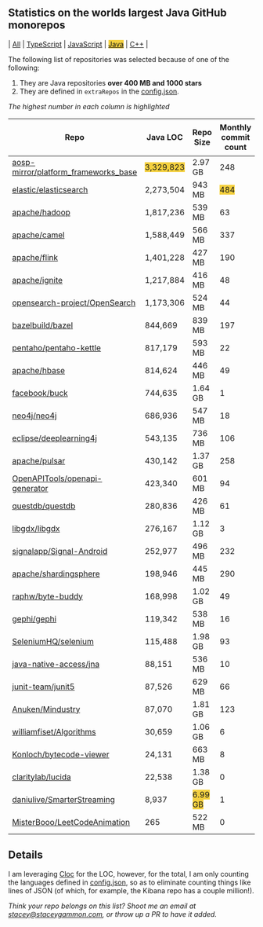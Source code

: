 
## Statistics on the worlds largest Java GitHub monorepos

| [All](./index.html) | [TypeScript](./TypeScript.md) | [JavaScript](./JavaScript.md) | <span style="background-color: #F4D03F">[Java](./Java.md)</span> | [C++](./C++.md) | 

The following list of repositories was selected because of one of the following:
1. They are Java repositories **over 400 MB and 1000 stars**
2. They are defined in `extraRepos` in the [config.json](https://github.com/stacey-gammon/repo-stats/blob/main/config.json).

_The highest number in each column is highlighted_

| Repo | Java LOC | Repo Size | Monthly commit count | Monthly committer count | ★ Stars count | 👁 Watchers count |
| -----|----------------------|-----------|------------------|----------------|----------|----------------|
| [aosp-mirror/platform_frameworks_base](https://github.com/aosp-mirror/platform_frameworks_base) |  <span style="background-color: #F4D03F">3,329,823</span> | 2.97 GB | 248 | <span style="background-color: #F4D03F">115</span> 🤓 | ★ 9791 | 👁 9791 |
| [elastic/elasticsearch](https://github.com/elastic/elasticsearch) |  2,273,504 | 943 MB | <span style="background-color: #F4D03F">484</span> | 83 🤓 | ★ 57244 | 👁 57244 |
| [apache/hadoop](https://github.com/apache/hadoop) |  1,817,236 | 539 MB | 63 | 29 🤓 | ★ 12089 | 👁 12089 |
| [apache/camel](https://github.com/apache/camel) |  1,588,449 | 566 MB | 337 | 41 🤓 | ★ 3988 | 👁 3988 |
| [apache/flink](https://github.com/apache/flink) |  1,401,228 | 427 MB | 190 | 65 🤓 | ★ 17564 | 👁 17564 |
| [apache/ignite](https://github.com/apache/ignite) |  1,217,884 | 416 MB | 48 | 26 🤓 | ★ 4007 | 👁 4007 |
| [opensearch-project/OpenSearch](https://github.com/opensearch-project/OpenSearch) |  1,173,306 | 524 MB | 44 | 19 🤓 | ★ 4101 | 👁 4101 |
| [bazelbuild/bazel](https://github.com/bazelbuild/bazel) |  844,669 | 839 MB | 197 | 57 🤓 | ★ 17633 | 👁 17633 |
| [pentaho/pentaho-kettle](https://github.com/pentaho/pentaho-kettle) |  817,179 | 593 MB | 22 | 10 🤓 | ★ 5348 | 👁 5348 |
| [apache/hbase](https://github.com/apache/hbase) |  814,624 | 446 MB | 49 | 21 🤓 | ★ 4263 | 👁 4263 |
| [facebook/buck](https://github.com/facebook/buck) |  744,635 | 1.64 GB | 1 | 1 🤓 | ★ 8134 | 👁 8134 |
| [neo4j/neo4j](https://github.com/neo4j/neo4j) |  686,936 | 547 MB | 18 | 11 🤓 | ★ 9493 | 👁 9493 |
| [eclipse/deeplearning4j](https://github.com/eclipse/deeplearning4j) |  543,135 | 736 MB | 106 | 3 🤓 | ★ 12249 | 👁 12249 |
| [apache/pulsar](https://github.com/apache/pulsar) |  430,142 | 1.37 GB | 258 | 60 🤓 | ★ 9919 | 👁 9919 |
| [OpenAPITools/openapi-generator](https://github.com/OpenAPITools/openapi-generator) |  423,340 | 601 MB | 94 | 46 🤓 | ★ 10348 | 👁 10348 |
| [questdb/questdb](https://github.com/questdb/questdb) |  280,836 | 426 MB | 61 | 13 🤓 | ★ 7082 | 👁 7082 |
| [libgdx/libgdx](https://github.com/libgdx/libgdx) |  276,167 | 1.12 GB | 3 | 4 🤓 | ★ 19267 | 👁 19267 |
| [signalapp/Signal-Android](https://github.com/signalapp/Signal-Android) |  252,977 | 496 MB | 232 | 8 🤓 | ★ 21483 | 👁 21483 |
| [apache/shardingsphere](https://github.com/apache/shardingsphere) |  198,946 | 445 MB | 290 | 34 🤓 | ★ 14860 | 👁 14860 |
| [raphw/byte-buddy](https://github.com/raphw/byte-buddy) |  168,998 | 1.02 GB | 49 | 1 🤓 | ★ 4607 | 👁 4607 |
| [gephi/gephi](https://github.com/gephi/gephi) |  119,342 | 538 MB | 16 | 2 🤓 | ★ 4507 | 👁 4507 |
| [SeleniumHQ/selenium](https://github.com/SeleniumHQ/selenium) |  115,488 | 1.98 GB | 93 | 20 🤓 | ★ 22100 | 👁 22100 |
| [java-native-access/jna](https://github.com/java-native-access/jna) |  88,151 | 536 MB | 10 | 4 🤓 | ★ 6846 | 👁 6846 |
| [junit-team/junit5](https://github.com/junit-team/junit5) |  87,526 | 629 MB | 66 | 8 🤓 | ★ 4894 | 👁 4894 |
| [Anuken/Mindustry](https://github.com/Anuken/Mindustry) |  87,070 | 1.81 GB | 123 | 30 🤓 | ★ 12942 | 👁 12942 |
| [williamfiset/Algorithms](https://github.com/williamfiset/Algorithms) |  30,659 | 1.06 GB | 6 | 2 🤓 | ★ 11353 | 👁 11353 |
| [Konloch/bytecode-viewer](https://github.com/Konloch/bytecode-viewer) |  24,131 | 663 MB | 8 | 3 🤓 | ★ 12543 | 👁 12543 |
| [claritylab/lucida](https://github.com/claritylab/lucida) |  22,538 | 1.38 GB | 0 | 0 🤓 | ★ 4832 | 👁 4832 |
| [daniulive/SmarterStreaming](https://github.com/daniulive/SmarterStreaming) |  8,937 | <span style="background-color: #F4D03F">6.99 GB</span> | 1 | 1 🤓 | ★ 9786 | 👁 9786 |
| [MisterBooo/LeetCodeAnimation](https://github.com/MisterBooo/LeetCodeAnimation) |  265 | 522 MB | 0 | 0 🤓 | ★ <span style="background-color: #F4D03F">67748</span> | 👁 <span style="background-color: #F4D03F">67748</span> |

## Details

  I am leveraging [Cloc](https://github.com/AlDanial/cloc) for the LOC, however, for the total, I am only counting the languages defined in [config.json](https://github.com/stacey-gammon/repo-stats/blob/main/config.json), so as to eliminate counting things like lines of JSON (of which, for example, the Kibana repo has a couple million!).

_Think your repo belongs on this list? Shoot me an email at stacey@staceygammon.com, or throw up a PR to have it added._
